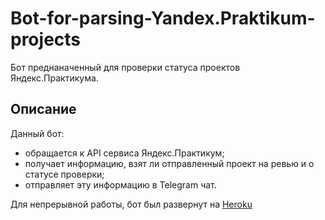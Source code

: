 # Bot-for-parsing-Yandex.Praktikum-projects
Бот преднаначенный для проверки статуса проектов Яндекс.Практикума.
## Описание
Данный бот:
- обращается к API сервиса Яндекс.Практикум;
- получает информацию, взят ли отправленный проект на ревью и о статусе проверки;
- отправляет эту информацию в Telegram чат.

Для непрерывной работы, бот был развернут на [Heroku](https://www.heroku.com)
